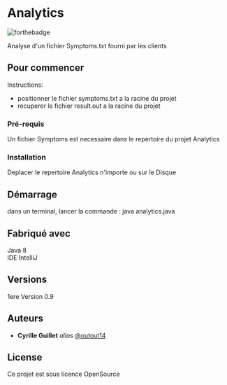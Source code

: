 # Analytics

![forthebadge](https://forthebadge.com/images/badges/made-with-java.svg)

Analyse d'un fichier Symptoms.txt fourni par les clients

## Pour commencer
Instructions:
- positionner le fichier symptoms.txt a la racine du projet
- recuperer le fichier result.out a la racine du projet

### Pré-requis

Un fichier Symptoms est necessaire dans le repertoire du projet Analytics

### Installation

Deplacer le repertoire Analytics n'importe ou sur le Disque

## Démarrage

dans un terminal, lancer la commande : java analytics.java

## Fabriqué avec

Java 8  
IDE IntelliJ

## Versions
1ere Version 0.9

## Auteurs

* **Cyrille Guillet** _alias_ [@outout14](https://github.com/slingshot-dev)


## License

Ce projet est sous licence OpenSource
